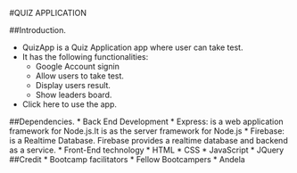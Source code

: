 #QUIZ APPLICATION

##Introduction.
* QuizApp is a Quiz Application app where user can take test.
* It has the following functionalities:
	* Google Account signin
	* Allow users to take test.
	* Display users result.
	* Show leaders board.
* Click here to use the app.

##Dependencies.
	* Back End Development
		* Express: is a web application framework for Node.js.It is as the server framework for Node.js
		* Firebase: is a Realtime Database. Firebase provides a realtime database and backend as a service.
	* Front-End technology
		* HTML
		* CSS
		* JavaScript
		* JQuery
##Credit
	* Bootcamp facilitators
	* Fellow Bootcampers
	* Andela
